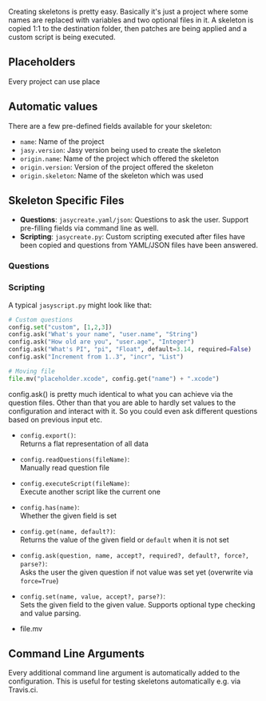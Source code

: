 Creating skeletons is pretty easy. Basically it's just a project where some names are replaced with variables and two optional files in it. A skeleton is copied 1:1 to the destination folder, then patches are being applied and a custom script is being executed.

## Placeholders

Every project can use place

## Automatic values

There are a few pre-defined fields available for your skeleton:

* `name`: Name of the project
* `jasy.version`: Jasy version being used to create the skeleton
* `origin.name`: Name of the project which offered the skeleton
* `origin.version`: Version of the project offered the skeleton
* `origin.skeleton`: Name of the skeleton which was used

## Skeleton Specific Files

* **Questions**: `jasycreate.yaml/json`: Questions to ask the user. Support pre-filling fields via command line as well.
* **Scripting**: `jasycreate.py`: Custom scripting executed after files have been copied and questions from YAML/JSON files have been answered.

### Questions



### Scripting

A typical `jasyscript.py` might look like that:

```python
# Custom questions
config.set("custom", [1,2,3])
config.ask("What's your name", "user.name", "String")
config.ask("How old are you", "user.age", "Integer")
config.ask("What's PI", "pi", "Float", default=3.14, required=False)
config.ask("Increment from 1..3", "incr", "List")

# Moving file
file.mv("placeholder.xcode", config.get("name") + ".xcode")
```

config.ask() is pretty much identical to what you can achieve via the question files. Other than that you are able to hardly set values to the configuration and interact with it. So you could even ask different questions based on previous input etc.

* `config.export()`:  
Returns a flat representation of all data
* `config.readQuestions(fileName)`:  
Manually read question file 
* `config.executeScript(fileName)`:  
Execute another script like the current one
* `config.has(name)`:  
Whether the given field is set
* `config.get(name, default?)`:  
Returns the value of the given field or `default` when it is not set
* `config.ask(question, name, accept?, required?, default?, force?, parse?)`:  
Asks the user the given question if not value was set yet (overwrite via `force=True`)
* `config.set(name, value, accept?, parse?)`:  
Sets the given field to the given value. Supports optional type checking and value parsing.

* file.mv 


## Command Line Arguments

Every additional command line argument is automatically added to the configuration. This is useful for testing skeletons automatically e.g. via Travis.ci.